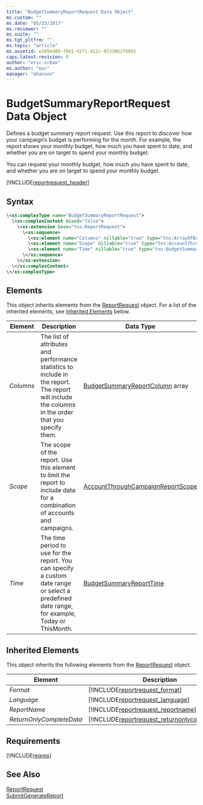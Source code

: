 ```yaml
---
title: "BudgetSummaryReportRequest Data Object"
ms.custom: ""
ms.date: "05/23/2017"
ms.reviewer: ""
ms.suite: ""
ms.tgt_pltfrm: ""
ms.topic: "article"
ms.assetid: e109ed80-f6b1-41f1-812c-85338b1f60d1
caps.latest.revision: 9
author: "eric-urban"
ms.author: "eur"
manager: "ehansen"
---
```

# BudgetSummaryReportRequest Data Object
Defines a budget summary report request. Use this report to discover how your campaign’s budget is performing for the month. For example, the report shows your monthly budget, how much you have spent to date, and whether you are on target to spend your monthly budget.

You can request your monthly budget, how much you have spent to date, and whether you are on target to spend your monthly budget.

[!INCLUDE[reportrequest_header](../reporting-api/includes/reportrequest-header.md)]
## Syntax

```xml
\<xs:complexType name="BudgetSummaryReportRequest">
  \<xs:complexContent mixed="false">
    \<xs:extension base="tns:ReportRequest">
      \<xs:sequence>
        \<xs:element name="Columns" nillable="true" type="tns:ArrayOfBudgetSummaryReportColumn" />
        \<xs:element name="Scope" nillable="true" type="tns:AccountThroughCampaignReportScope" />
        \<xs:element name="Time" nillable="true" type="tns:BudgetSummaryReportTime" />
      \</xs:sequence>
    \</xs:extension>
  \</xs:complexContent>
\</xs:complexType>
```

## <a name="Elements"></a>Elements
This object inherits elements from the [ReportRequest](../reporting-api/reportrequest-data-object.md) object. For a list of the inherited elements, see [Inherited Elements](#InheritedElements) below.

|Element|Description|Data Type|Required|
|-----------|---------------|-------------|------------|
|*Columns*|The list of attributes and performance statistics to include in the report. The report will include the columns in the order that you specify them.|[BudgetSummaryReportColumn](../reporting-api/budgetsummaryreportcolumn-value-set.md) array|Required|
|*Scope*|The scope of the report. Use this element to limit the report to include data for a combination of accounts and campaigns.|[AccountThroughCampaignReportScope](../reporting-api/accountthroughcampaignreportscope-data-object.md)|Required|
|*Time*|The time period to use for the report. You can specify a custom date range or select a predefined date range, for example, Today or ThisMonth.|[BudgetSummaryReportTime](../reporting-api/budgetsummaryreporttime-data-object.md)|Required|

## <a name="InheritedElements"></a>Inherited Elements
This object inherits the following elements from the [ReportRequest](../reporting-api/reportrequest-data-object.md) object.

|Element|Description|Data Type|Required/Optional|
|-----------|---------------|-------------|---------------------|
|*Format*|[!INCLUDE[reportrequest_format](../reporting-api/includes/reportrequest-format.md)]|[ReportFormat](../reporting-api/reportformat-value-set.md)|Optional|
|*Language*|[!INCLUDE[reportrequest_language](../reporting-api/includes/reportrequest-language.md)]|[ReportLanguage](../reporting-api/reportlanguage-value-set.md)|Optional|
|*ReportName*|[!INCLUDE[reportrequest_reportname](../reporting-api/includes/reportrequest-reportname.md)]|*string*|Optional|
|*ReturnOnlyCompleteData*|[!INCLUDE[reportrequest_returnonlycompletedata](../reporting-api/includes/reportrequest-returnonlycompletedata.md)]|*boolean*|Optional|

## Requirements
[!INCLUDE[reqrep](../reporting-api/includes/reqrep.md)]
## See Also
[ReportRequest](../reporting-api/reportrequest-data-object.md)  
[SubmitGenerateReport](../reporting-api/submitgeneratereport-service-operation.md)  

